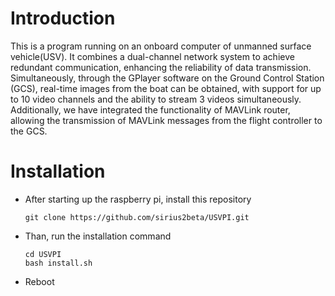 # Introduction
This is a program running on an onboard computer of unmanned surface vehicle(USV). It combines a dual-channel network system to achieve redundant communication, enhancing the reliability of data transmission. Simultaneously, through the GPlayer software on the Ground Control Station (GCS), real-time images from the boat can be obtained, with support for up to 10 video channels and the ability to stream 3 videos simultaneously. Additionally, we have integrated the functionality of MAVLink router, allowing the transmission of MAVLink messages from the flight controller to the GCS.

# Installation
* After starting up the raspberry pi, install this repository
  ```
  git clone https://github.com/sirius2beta/USVPI.git
  ```
* Than, run the installation command
  ```
  cd USVPI
  bash install.sh
  ```
* Reboot
